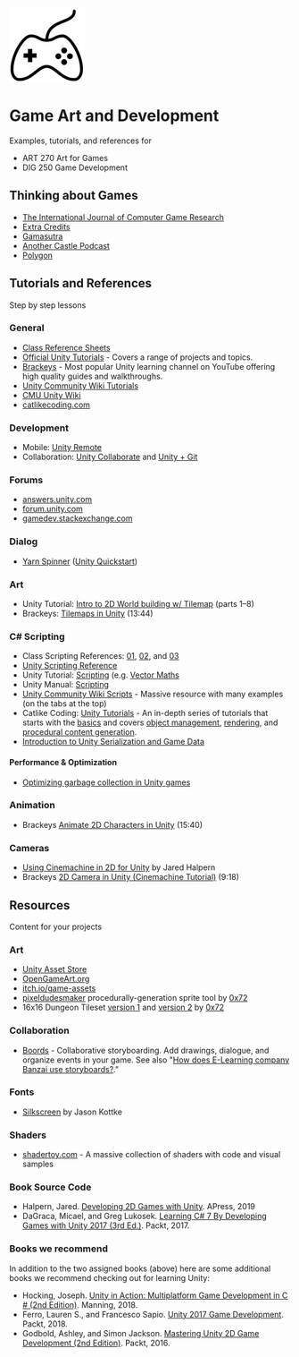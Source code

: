 
![game controller](reference-sheets/images/controller-xs.png)


# Game Art and Development

Examples, tutorials, and references for 

* ART 270 Art for Games
* DIG 250 Game Development



## Thinking about Games

* [The International Journal of Computer Game Research](http://gamestudies.org/)
* [Extra Credits](https://www.youtube.com/playlist?list=PLB9B0CA00461BB187)
* [Gamasutra](http://www.gamasutra.com/)
* [Another Castle Podcast](http://gamedesignadvance.com/?page_id=1616)
* [Polygon](https://www.polygon.com/)




## Tutorials and References
Step by step lessons

### General

* [Class Reference Sheets](reference-sheets/)
* [Official Unity Tutorials](https://unity3d.com/learn/tutorials) - Covers a range of projects and topics.
* [Brackeys](https://www.youtube.com/brackeys/) - Most popular Unity learning channel on YouTube offering high quality guides and walkthroughs.
* [Unity Community Wiki Tutorials](http://wiki.unity3d.com/index.php/Tutorials)
* [CMU Unity Wiki](https://wiki2.etc.cmu.edu/index.php/Unity_Main_Page)
* [catlikecoding.com](https://catlikecoding.com/)

### Development

* Mobile: [Unity Remote](https://docs.unity3d.com/Manual/UnityRemote5.html)
* Collaboration: [Unity Collaborate](https://unity3d.com/unity/features/collaborate) and [Unity + Git](https://stackoverflow.com/questions/18225126/how-to-use-git-for-unity3d-source-control) 


### Forums

* [answers.unity.com](https://answers.unity.com)
* [forum.unity.com](https://forum.unity.com/)
* [gamedev.stackexchange.com](https://gamedev.stackexchange.com/)


### Dialog

* [Yarn Spinner](https://github.com/thesecretlab/YarnSpinner) ([Unity Quickstart](https://github.com/thesecretlab/YarnSpinner/blob/master/Documentation/YarnSpinner-Unity/YarnSpinner-with-Unity-QuickStart.md))


### Art

* Unity Tutorial: [Intro to 2D World building w/ Tilemap](https://unity3d.com/learn/tutorials/topics/2d-game-creation/intro-2d-world-building-w-tilemap?playlist=17093) (parts 1–8)
* Brackeys: [Tilemaps in Unity](https://www.youtube.com/watch?v=ryISV_nH8qw) (13:44)


### C# Scripting

* Class Scripting References: [01](reference-sheets/Unity-Scripting-01.md), [02](reference-sheets/Unity-Scripting-02.md), and [03](reference-sheets/Unity-Scripting-03.md)
* [Unity Scripting Reference](https://docs.unity3d.com/ScriptReference/index.html)
* Unity Tutorial: [Scripting](https://unity3d.com/learn/tutorials/s/scripting) (e.g. [Vector Maths](https://unity3d.com/learn/tutorials/topics/scripting/vector-maths)
* Unity Manual: [Scripting](https://docs.unity3d.com/Manual/ScriptingSection.html)
* [Unity Community Wiki Scripts](http://wiki.unity3d.com/index.php/Scripts/General) - Massive resource with many examples (on the tabs at the top)
* Catlike Coding: [Unity Tutorials](https://catlikecoding.com/unity/tutorials/) - An in-depth series of tutorials that starts with the [basics](https://catlikecoding.com/unity/tutorials/basics/) and covers [object management](https://catlikecoding.com/unity/tutorials/object-management/), [rendering](https://catlikecoding.com/unity/tutorials/rendering/), and [procedural content generation](https://catlikecoding.com/unity/tutorials/).
* [Introduction to Unity Serialization and Game Data](https://www.gamasutra.com/blogs/VivekTank/20180731/323248/Introduction_to_Unity_Serialization_and_Game_Data.php)


#### Performance & Optimization

* [Optimizing garbage collection in Unity games](https://unity3d.com/learn/tutorials/topics/performance-optimization/optimizing-garbage-collection-unity-games)


### Animation

* Brackeys [Animate 2D Characters in Unity](https://www.youtube.com/watch?v=eXIuizGzY2A) (15:40)


### Cameras

* [Using Cinemachine in 2D for Unity](https://medium.com/@jaredehalpern/using-cinemachine-in-2d-for-unity-f35dd394326d) by Jared Halpern
* Brackeys [2D Camera in Unity (Cinemachine Tutorial)](https://www.youtube.com/watch?v=2jTY11Am0Ig) (9:18)





## Resources
Content for your projects


### Art

* [Unity Asset Store](https://assetstore.unity.com)
* [OpenGameArt.org](OpenGameArt.org)
* [itch.io/game-assets](https://itch.io/game-assets)
* [pixeldudesmaker](https://0x72.itch.io/pixeldudesmaker) procedurally-generation sprite tool by [0x72](https://0x72.itch.io)
* 16x16 Dungeon Tileset [version 1](https://0x72.itch.io/16x16-dungeon-tileset) and [version 2](https://0x72.itch.io/dungeontileset-ii) by [0x72](https://0x72.itch.io)

### Collaboration

* [Boords](https://boords.com/) - Collaborative storyboarding. Add drawings, dialogue, and organize events in your game. See also "[How does E-Learning company Banzai use storyboards?](https://boords.com/blog/case-study-banzai-storyboards-elearning)."

### Fonts

* [Silkscreen](https://www.1001fonts.com/silkscreen-font.html) by Jason Kottke

### Shaders

* [shadertoy.com](https://www.shadertoy.com/) - A massive collection of shaders with code and visual samples

### Book Source Code

* Halpern, Jared. [Developing 2D Games with Unity](https://github.com/Apress/Devel-2D-Games-Unity). APress, 2019
* DaGraca, Micael, and Greg Lukosek. [Learning C# 7 By Developing Games with Unity 2017 (3rd Ed.)](https://github.com/PacktPublishing/Learning-C-7-By-Developing-Games-with-Unity-2017-Third-Edition). Packt, 2017.


### Books we recommend

In addition to the two assigned books (above) here are some additional books we recommend checking out for learning Unity:

* Hocking, Joseph. [Unity in Action: Multiplatform Game Development in C # (2nd Edition)](https://www.manning.com/books/unity-in-action-second-edition). Manning, 2018.
* Ferro, Lauren S., and Francesco Sapio. [Unity 2017 Game Development](https://www.packtpub.com/game-development/unity-2017-2d-game-development-projects). Packt, 2018.
* Godbold, Ashley, and Simon Jackson. [Mastering Unity 2D Game Development (2nd Edition)](https://www.oreilly.com/library/view/mastering-unity-2d/9781786463456/). Packt, 2016.



